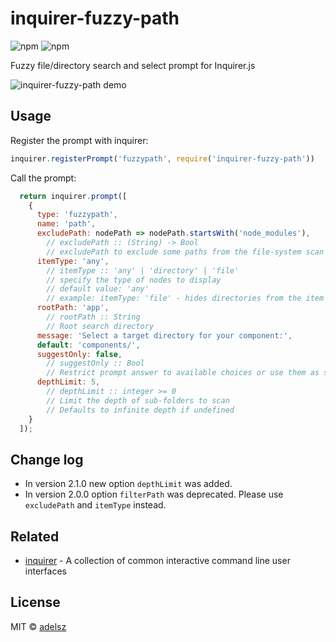 # inquirer-fuzzy-path

![npm](https://img.shields.io/npm/v/inquirer-fuzzy-path)
![npm](https://img.shields.io/npm/dw/inquirer-fuzzy-path)

Fuzzy file/directory search and select prompt for Inquirer.js 

![inquirer-fuzzy-path demo](https://raw.githubusercontent.com/adelsz/inquirer-fuzzy-path/master/recording.gif)

## Usage

Register the prompt with inquirer:
```javascript
inquirer.registerPrompt('fuzzypath', require('inquirer-fuzzy-path'))
```

Call the prompt:
```javascript
  return inquirer.prompt([
    {
      type: 'fuzzypath',
      name: 'path',
      excludePath: nodePath => nodePath.startsWith('node_modules'),
        // excludePath :: (String) -> Bool
        // excludePath to exclude some paths from the file-system scan
      itemType: 'any',
        // itemType :: 'any' | 'directory' | 'file'
        // specify the type of nodes to display
        // default value: 'any'
        // example: itemType: 'file' - hides directories from the item list
      rootPath: 'app',
        // rootPath :: String
        // Root search directory
      message: 'Select a target directory for your component:',
      default: 'components/',
      suggestOnly: false,
        // suggestOnly :: Bool
        // Restrict prompt answer to available choices or use them as suggestions
      depthLimit: 5,
        // depthLimit :: integer >= 0
        // Limit the depth of sub-folders to scan
        // Defaults to infinite depth if undefined
    }
  ]);
```

## Change log
* In version 2.1.0 new option `depthLimit` was added.
* In version 2.0.0 option `filterPath` was deprecated. Please use `excludePath` and `itemType` instead.

## Related

- [inquirer](https://github.com/SBoudrias/Inquirer.js) - A collection of common interactive command line user interfaces

## License

MIT © [adelsz](https://github.com/adelsz)
